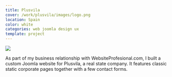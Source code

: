 ```yaml
---
title: Plusvila
cover: /work/plusvila/images/logo.png
location: Spain
color: white
categories: web joomla design ux
template: project
---
```


![](/work/plusvila/images/1.png)

As part of my business relationship with WebsiteProfesional.com, I built a custom Joomla website for Plusvila, a real state company. It features classic static corporate pages together with a few contact forms.
